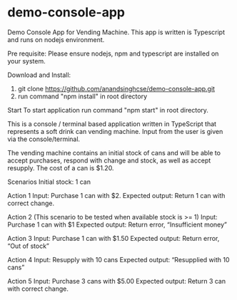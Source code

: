 # demo-console-app
Demo Console App for Vending Machine. This app is written is Typescript and runs on nodejs environment.

Pre requisite:
Please ensure nodejs, npm and typescript are installed on your system.

Download and Install:
1. git clone https://github.com/anandsinghcse/demo-console-app.git
2. run command "npm install" in root directory

Start
To start application run command "npm start" in root directory.


This is a console / terminal based application written in TypeScript that represents a soft drink can vending machine. Input from the user is given via the console/terminal.

The vending machine contains an initial stock of cans and will be able to accept purchases, respond with change and stock, as well as accept resupply. The cost of a can is $1.20.

Scenarios
Initial stock: 1 can

Action 1
Input: Purchase 1 can with $2.
Expected output: Return 1 can with correct change.

Action 2 (This scenario to be tested when available stock is >= 1)
Input: Purchase 1 can with $1
Expected output: Return error, “Insufficient money”

Action 3
Input: Purchase 1 can with $1.50
Expected output: Return error, “Out of stock”

Action 4
Input: Resupply with 10 cans
Expected output: “Resupplied with 10 cans”

Action 5
Input: Purchase 3 cans with $5.00
Expected output: Return 3 can with correct change.

